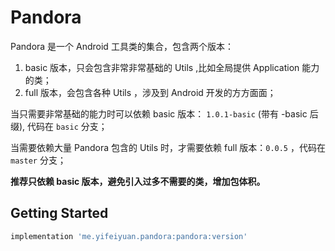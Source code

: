 # Pandora


Pandora 是一个 Android 工具类的集合，包含两个版本：

1. basic 版本，只会包含非常非常基础的 Utils ,比如全局提供 Application 能力的类；
2. full 版本，会包含各种 Utils ，涉及到 Android 开发的方方面面；

当只需要非常基础的能力时可以依赖 basic 版本： `1.0.1-basic` (带有 -basic 后缀), 代码在 `basic` 分支；

当需要依赖大量 Pandora 包含的 Utils 时，才需要依赖 full 版本：`0.0.5` ，代码在 `master` 分支；



**推荐只依赖 basic 版本，避免引入过多不需要的类，增加包体积。**

## Getting Started

```groovy
implementation 'me.yifeiyuan.pandora:pandora:version'
```

